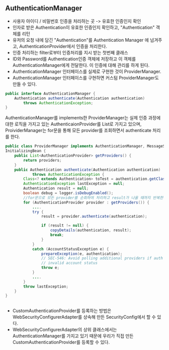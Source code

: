 ## AuthenticationManager

- 사용자 아이디 / 비밀번호 인증을 처리하는 곳  -> 유효한 인증인지 확인
- 인자로 받은 Authentication이 유효한 인증인지 확인하고,  "Authentication" 객체를 리턴
-  유저의 요청 내에 담긴 "Authentication"를 Authentication Manager 에 넘겨주고, AuthenticationProvider에서 인증을 처리한다.
- 인증 처리하는 filter로부터 인증처리를 지시 받는 첫번째 클래스
- ID와 Password를 Authentication인증 객체에 저장하고 이 객체를  AuthenticationManager에게 전달한다. 이 인증에 대해 관리를 하게 된다.
- AuthenticationManager 인터페이스를 실제로 구현한 것이 ProviderManager. 
- AuthenticationManager 인터페이스를 구현하면 커스텀 ProviderManager도 만들 수 있다.

```java
public interface AuthenticationManager {
	Authentication authenticate(Authentication authentication) 
		throws AuthenticationException;
}
```

AuthenticationManager를 implements한 ProviderManager는 실제 인증 과정에 대한 로직을 가지고 있는 AuthenticaionProvider를 List로 가지고 있으며, ProividerManager는 for문을 통해 모든 provider를 조회하면서 authenticate 처리를 한다.

```java
public class ProviderManager implements AuthenticationManager, MessageSourceAware,
InitializingBean {
    public List<AuthenticationProvider> getProviders() {
		return providers;
	}
    public Authentication authenticate(Authentication authentication)
			throws AuthenticationException {
		Class<? extends Authentication> toTest = authentication.getClass();
		AuthenticationException lastException = null;
		Authentication result = null;
		boolean debug = logger.isDebugEnabled();
        //for문으로 모든 provider를 순회하여 처리하고 result가 나올 때까지 반복한다.
		for (AuthenticationProvider provider : getProviders()) {
            ....
			try {
				result = provider.authenticate(authentication);

				if (result != null) {
					copyDetails(authentication, result);
					break;
				}
			}
			catch (AccountStatusException e) {
				prepareException(e, authentication);
				// SEC-546: Avoid polling additional providers if auth failure is due to
				// invalid account status
				throw e;
			}
            ....
		}
		throw lastException;
	}
}
 
```
- CustomAuthenticationProvider를 등록하는 방법은 WebSecurityConfigurerAdapter를 상속해 만든 SecurityConfig에서 할 수 있다. 
- WebSecurityConfigurerAdapter의 상위 클래스에서는 AuthenticationManager를 가지고 있기 때문에 우리가 직접 만든 CustomAuthenticationProvider를 등록할 수 있다.